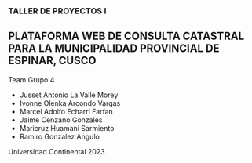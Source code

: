 ### TALLER DE PROYECTOS I

## PLATAFORMA WEB DE CONSULTA CATASTRAL PARA LA MUNICIPALIDAD PROVINCIAL DE ESPINAR, CUSCO

Team Grupo 4

- Jusset Antonio La Valle Morey
- Ivonne Olenka Arcondo Vargas
- Marcel Adolfo Echarri Farfan
- Jaime Cenzano Gonzales
- Maricruz Huamani Sarmiento
- Ramiro Gonzalez Angulo




Universidad Continental 2023
